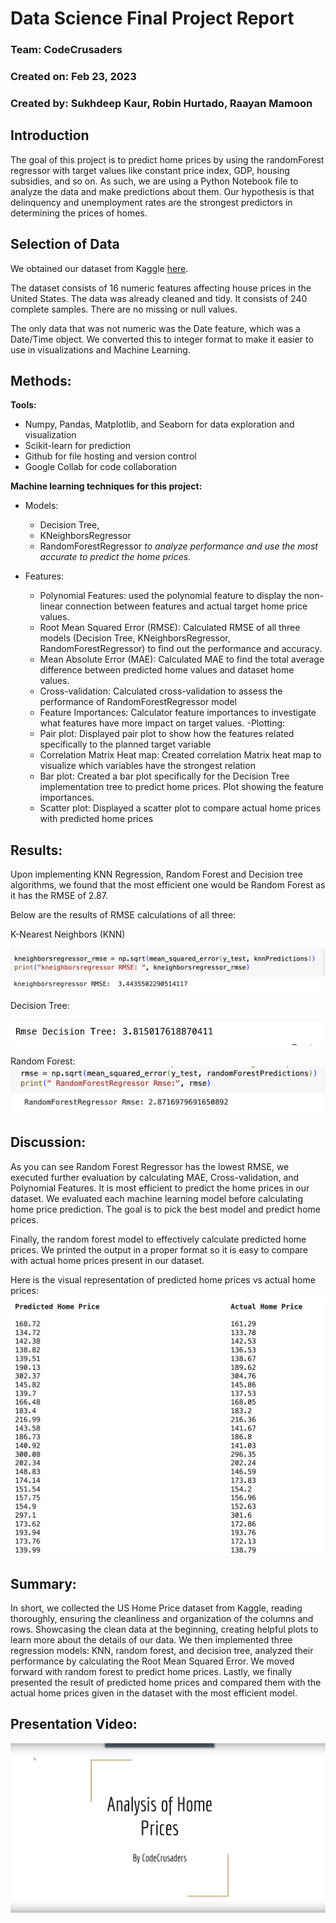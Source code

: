 # Data Science Final Project Report

### Team: CodeCrusaders
### Created on: Feb 23, 2023
### Created by: Sukhdeep Kaur, Robin Hurtado, Raayan Mamoon

## Introduction
The goal of this project is to predict home prices by using the randomForest regressor with target values like constant price index, GDP, housing subsidies, and so on. As such, we are using a Python Notebook file to analyze the data and make predictions about them. Our hypothesis is that delinquency and unemployment rates are the strongest predictors in determining the prices of homes.

## Selection of Data
We obtained our dataset from Kaggle [here](https://www.kaggle.com/datasets/jyotsnagurjar/factors-influencing-us-house-prices).  

The dataset consists of 16 numeric features affecting house prices in the United States. The data was already cleaned and tidy. It consists of 240 complete samples. There are no missing or null values.  

The only data that was not numeric was the Date feature, which was a Date/Time object.  We converted this to integer format to make it easier to use in visualizations and Machine Learning.    

## Methods:
**Tools:**
- Numpy, Pandas, Matplotlib, and Seaborn for data exploration and visualization
- Scikit-learn for prediction
- Github for file hosting and version control
- Google Collab for code collaboration
  
**Machine learning techniques for this project:**
- Models:
   - Decision Tree,
   - KNeighborsRegressor
   - RandomForestRegressor
   *to analyze performance and use the most accurate to predict the home prices.*
 
- Features:
   - Polynomial Features: used the polynomial feature to display the non-linear connection between features and actual target home price values.
   - Root Mean Squared Error (RMSE): Calculated RMSE of all three models (Decision Tree, KNeighborsRegressor, RandomForestRegressor) to find out the performance and accuracy. 
   - Mean Absolute Error (MAE): Calculated MAE to find the total average difference between predicted home values and dataset home values.
   - Cross-validation: Calculated cross-validation to assess the performance of RandomForestRegressor model
   - Feature Importances: Calculator feature importances to investigate what features have more impact on target values.
-Plotting:
   - Pair plot: Displayed pair plot to show how the features related specifically to the planned target variable
   - Correlation Matrix Heat map: Created correlation Matrix heat map to visualize which variables have the strongest relation
   - Bar plot: Created a bar plot specifically for the Decision Tree implementation tree to predict home prices. Plot showing the feature importances.
   - Scatter plot: Displayed a scatter plot to compare actual home prices with predicted home prices

## Results:
Upon implementing KNN Regression, Random Forest and Decision tree algorithms, we found that the most efficient one would be Random Forest as it has the RMSE of 2.87. 

Below are the results of RMSE calculations of all three:

K-Nearest Neighbors (KNN) 

![Knn_Report_Img](knn_report_img.png)




Decision Tree:

![Decision_Tree_RMSE_Img](dt_rmse_img.png)

Random Forest:
![Random_Forest_RMSE_Img](rf_rmse_img.png)

## Discussion:

As you can see Random Forest Regressor has the lowest RMSE, we executed further evaluation by calculating MAE, Cross-validation, and Polynomial Features. It is most efficient to predict the home prices in our dataset. We evaluated each machine learning model before calculating home price prediction. The goal is to pick the best model and predict home prices.

Finally, the random forest model to effectively calculate predicted home prices. We printed the output in a proper format so it is easy to compare with actual home prices present in our dataset. 

Here is the visual representation of predicted home prices vs actual home prices:
![Predicted_vs_Actual_Img](predict_vs_actual_img.png)

## Summary:
In short, we collected the US Home Price dataset from Kaggle, reading thoroughly, ensuring the cleanliness and organization of the columns and rows. Showcasing the clean data at the beginning, creating helpful plots to learn more about the details of our data. We then implemented three regression models: KNN, random forest, and decision tree, analyzed their performance by calculating the Root Mean Squared Error. We moved forward with random forest to predict home prices. Lastly, we finally presented the result of predicted home prices and compared them with the actual home prices given in the dataset with the most efficient model. 

## Presentation Video:

[![Video Preview](vid_preview.JPG)](https://drive.google.com/file/d/1DihasZV3VY5F6-409ASkGFQIlAeepjZj/view)

